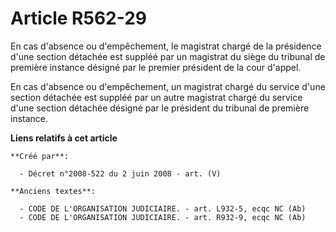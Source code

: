 # Article R562-29

En cas d'absence ou d'empêchement, le magistrat chargé de la présidence d'une section détachée est suppléé par un magistrat
du siège du tribunal de première instance désigné par le premier président de la cour d'appel.

En cas d'absence ou d'empêchement, un magistrat chargé du service d'une section détachée est suppléé par un autre magistrat
chargé du service d'une section détachée désigné par le président du tribunal de première instance.

**Liens relatifs à cet article**

	**Créé par**:

	  - Décret n°2008-522 du 2 juin 2008 - art. (V)

	**Anciens textes**:

	  - CODE DE L'ORGANISATION JUDICIAIRE. - art. L932-5, ecqc NC (Ab)
	  - CODE DE L'ORGANISATION JUDICIAIRE. - art. R932-9, ecqc NC (Ab)
